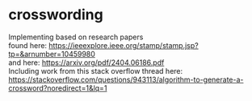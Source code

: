 # crosswording
Implementing based on research papers  
  found here: https://ieeexplore.ieee.org/stamp/stamp.jsp?tp=&arnumber=10459980  
  and here: https://arxiv.org/pdf/2404.06186.pdf  
Including work from this stack overflow thread here: https://stackoverflow.com/questions/943113/algorithm-to-generate-a-crossword?noredirect=1&lq=1
